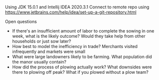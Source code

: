 Using JDK 15.0.1 and Intellij IDEA 2020.3.1
Connect to remote repo using https://www.jetbrains.com/help/idea/set-up-a-git-repository.html

Open questions
- If there's an insufficient amount of labor to complete the sowing in one week, what is the likely outcome? Would they take help from other households or just sow later?
- How best to model the inefficiency in trade? Merchants visited infrequently and markets were small
- What were large landowners likely to be farming. What population did the manor usually contain?
- How did the process of plowing actually work? What downsides were there to plowing off peak? What if you plowed without a plow team?